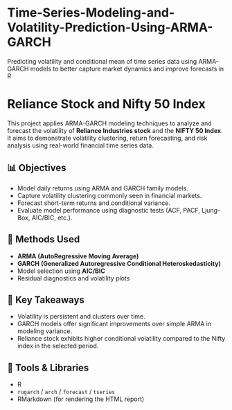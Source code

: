 # Time-Series-Modeling-and-Volatility-Prediction-Using-ARMA-GARCH
Predicting volatility and conditional mean of time series data using ARMA-GARCH models to better capture market dynamics and improve forecasts in R


# Reliance Stock and Nifty 50 Index

This project applies ARMA-GARCH modeling techniques to analyze and forecast the volatility of **Reliance Industries stock** and the **NIFTY 50 Index**. It aims to demonstrate volatility clustering, return forecasting, and risk analysis using real-world financial time series data.

## 📊 Objectives

- Model daily returns using ARMA and GARCH family models.
- Capture volatility clustering commonly seen in financial markets.
- Forecast short-term returns and conditional variance.
- Evaluate model performance using diagnostic tests (ACF, PACF, Ljung-Box, AIC/BIC, etc.).

## 🧠 Methods Used

- **ARMA (AutoRegressive Moving Average)**
- **GARCH (Generalized Autoregressive Conditional Heteroskedasticity)**
- Model selection using **AIC/BIC**
- Residual diagnostics and volatility plots

## 📌 Key Takeaways

- Volatility is persistent and clusters over time.
- GARCH models offer significant improvements over simple ARMA in modeling variance.
- Reliance stock exhibits higher conditional volatility compared to the Nifty index in the selected period.

## 🔧 Tools & Libraries

- R 
- `rugarch` / `arch` / `forecast` / `tseries`
- RMarkdown (for rendering the HTML report)



